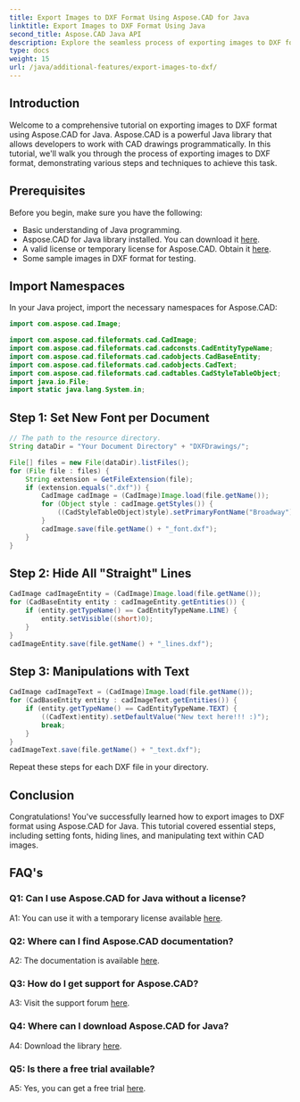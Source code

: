 ```yaml
---
title: Export Images to DXF Format Using Aspose.CAD for Java
linktitle: Export Images to DXF Format Using Java
second_title: Aspose.CAD Java API
description: Explore the seamless process of exporting images to DXF format using Aspose.CAD for Java. Step-by-step guide, FAQs, and more.
type: docs
weight: 15
url: /java/additional-features/export-images-to-dxf/
---
```

## Introduction

Welcome to a comprehensive tutorial on exporting images to DXF format using Aspose.CAD for Java. Aspose.CAD is a powerful Java library that allows developers to work with CAD drawings programmatically. In this tutorial, we'll walk you through the process of exporting images to DXF format, demonstrating various steps and techniques to achieve this task.

## Prerequisites

Before you begin, make sure you have the following:

- Basic understanding of Java programming.
- Aspose.CAD for Java library installed. You can download it [here](https://releases.aspose.com/cad/java/).
- A valid license or temporary license for Aspose.CAD. Obtain it [here](https://purchase.aspose.com/temporary-license/).
- Some sample images in DXF format for testing.

## Import Namespaces

In your Java project, import the necessary namespaces for Aspose.CAD:

```java
import com.aspose.cad.Image;

import com.aspose.cad.fileformats.cad.CadImage;
import com.aspose.cad.fileformats.cad.cadconsts.CadEntityTypeName;
import com.aspose.cad.fileformats.cad.cadobjects.CadBaseEntity;
import com.aspose.cad.fileformats.cad.cadobjects.CadText;
import com.aspose.cad.fileformats.cad.cadtables.CadStyleTableObject;
import java.io.File;
import static java.lang.System.in;
```

## Step 1: Set New Font per Document

```java
// The path to the resource directory.
String dataDir = "Your Document Directory" + "DXFDrawings/";

File[] files = new File(dataDir).listFiles();
for (File file : files) {
    String extension = GetFileExtension(file);
    if (extension.equals(".dxf")) {
        CadImage cadImage = (CadImage)Image.load(file.getName());
        for (Object style : cadImage.getStyles()) {
            ((CadStyleTableObject)style).setPrimaryFontName("Broadway");
        }
        cadImage.save(file.getName() + "_font.dxf");
    }
}
```

## Step 2: Hide All "Straight" Lines

```java
CadImage cadImageEntity = (CadImage)Image.load(file.getName());
for (CadBaseEntity entity : cadImageEntity.getEntities()) {
    if (entity.getTypeName() == CadEntityTypeName.LINE) {
        entity.setVisible((short)0);
    }
}
cadImageEntity.save(file.getName() + "_lines.dxf");
```

## Step 3: Manipulations with Text

```java
CadImage cadImageText = (CadImage)Image.load(file.getName());
for (CadBaseEntity entity : cadImageText.getEntities()) {
    if (entity.getTypeName() == CadEntityTypeName.TEXT) {
        ((CadText)entity).setDefaultValue("New text here!!! :)");
        break;
    }
}
cadImageText.save(file.getName() + "_text.dxf");
```

Repeat these steps for each DXF file in your directory.

## Conclusion

Congratulations! You've successfully learned how to export images to DXF format using Aspose.CAD for Java. This tutorial covered essential steps, including setting fonts, hiding lines, and manipulating text within CAD images.

## FAQ's

### Q1: Can I use Aspose.CAD for Java without a license?

A1: You can use it with a temporary license available [here](https://purchase.aspose.com/temporary-license/).

### Q2: Where can I find Aspose.CAD documentation?

A2: The documentation is available [here](https://reference.aspose.com/cad/java/).

### Q3: How do I get support for Aspose.CAD?

A3: Visit the support forum [here](https://forum.aspose.com/c/cad/19).

### Q4: Where can I download Aspose.CAD for Java?

A4: Download the library [here](https://releases.aspose.com/cad/java/).

### Q5: Is there a free trial available?

A5: Yes, you can get a free trial [here](https://releases.aspose.com/).
